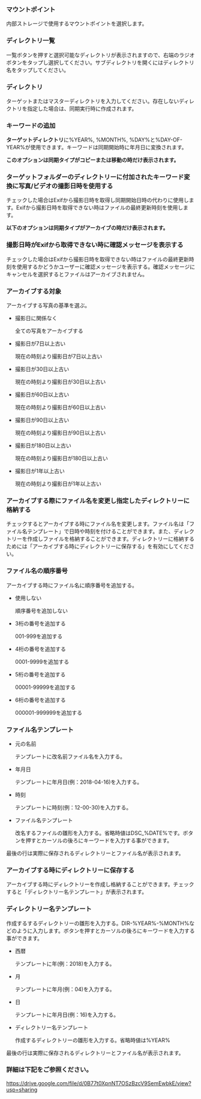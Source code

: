 ### マウントポイント

内部ストレージで使用するマウントポイントを選択します。 

### ディレクトリ一覧

一覧ボタンを押すと選択可能なディレクトリが表示されますので、右端のラジオボタンをタップし選択してください。サブディレクトリを開くにはディレクトリ名をタップしてください。 

### ディレクトリ

ターゲットまたはマスターディレクトリを入力してください。存在しないディレクトリを指定した場合は、同期実行時に作成されます。 

### キーワードの追加

**ターゲットディレクトリ**に%YEAR%, %MONTH%, %DAY%と%DAY-OF-YEAR%が使用できます。キーワードは同期開始時に年月日に変換されます。

 

**このオプションは同期タイプがコピーまたは移動の時だけ表示されます。**

### ターゲットフォルダーのディレクトリーに付加されたキーワード変換に写真/ビデオの撮影日時を使用する

チェックした場合はExifから撮影日時を取得し同期開始日時の代わりに使用します。Exifから撮影日時を取得できない時はファイルの最終更新時刻を使用します。 

**以下のオプションは同期タイプがアーカイブの時だけ表示されます。**

### 撮影日時がExifから取得できない時に確認メッセージを表示する

チェックした場合はExifから撮影日時を取得できない時はファイルの最終更新時刻を使用するかどうかユーザーに確認メッセージを表示する。確認メッセージにキャンセルを選択するとファイルはアーカイブされません。 

### アーカイブする対象

アーカイブする写真の基準を選ぶ。

- 撮影日に関係なく

  全ての写真をアーカイブする

- 撮影日が7日以上古い

  現在の時刻より撮影日が7日以上古い

- 撮影日が30日以上古い

  現在の時刻より撮影日が30日以上古い

- 撮影日が60日以上古い

  現在の時刻より撮影日が60日以上古い

- 撮影日が90日以上古い

  現在の時刻より撮影日が90日以上古い

- 撮影日が180日以上古い

  現在の時刻より撮影日が180日以上古い

- 撮影日が1年以上古い

  現在の時刻より撮影日が1年以上古い 

### アーカイブする際にファイル名を変更し指定したディレクトリーに格納する

チェックするとアーカイブする時にファイル名を変更します。ファイル名は「ファイル名テンプレート」で日時や時刻を付けることができます。また、ディレクトリーを作成しファイルを格納することができます。ディレクトリーに格納するためには「アーカイブする時にディレクトリーに保存する」を有効にしてください。 

### ファイル名の順序番号

アーカイブする時にファイル名に順序番号を追加する。

- 使用しない

  順序番号を追加しない

- 3桁の番号を追加する

  001-999を追加する

- 4桁の番号を追加する

  0001-9999を追加する

- 5桁の番号を追加する

  00001-99999を追加する

- 6桁の番号を追加する

  000001-999999を追加する 

### ファイル名テンプレート

- 元の名前

  テンプレートに改名前ファイル名を入力する。

- 年月日

  テンプレートに年月日(例：2018-04-16)を入力する。

- 時刻

  テンプレートに時刻(例：12-00-30)を入力する。

- ファイル名テンプレート

  改名するファイルの雛形を入力する。省略時値はDSC_%DATE%です。ボタンを押すとカーソルの後ろにキーワードを入力する事ができます。



最後の行は実際に保存されるディレクトリーとファイル名が表示されます。

 

### アーカイブする時にディレクトリーに保存する

アーカイブする時にディレクトリーを作成し格納することができます。チェックすると「ディレクトリー名テンプレート」が表示されます。 

### ディレクトリー名テンプレート

作成するするディレクトリーの雛形を入力する。DIR-%YEAR%-%MONTH%などのように入力します。ボタンを押すとカーソルの後ろにキーワードを入力する事ができます。

- 西暦

  テンプレートに年(例：2018)を入力する。

- 月

  テンプレートに年月(例：04)を入力する。

- 日

  テンプレートに年月日(例：16)を入力する。

- ディレクトリー名テンプレート

  作成するディレクトリーの雛形を入力する。省略時値は%YEAR%



最後の行は実際に保存されるディレクトリーとファイル名が表示されます。

 

### 詳細は下記をご参照ください。

https://drive.google.com/file/d/0B77t0XpnNT7OSzBzcV9SemEwbkE/view?usp=sharing

 